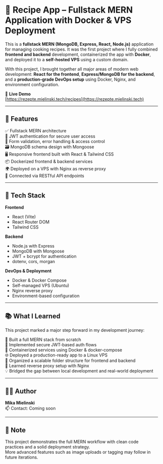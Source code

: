 # 🥘 Recipe App – Fullstack MERN Application with Docker & VPS Deployment

This is a **fullstack MERN (MongoDB, Express, React, Node.js)** application for managing cooking recipes. It was the first project where I fully combined **frontend and backend** development, containerized the app with **Docker**, and deployed it to a **self-hosted VPS** using a custom domain.

With this project, I brought together all major areas of modern web development: **React for the frontend**, **Express/MongoDB for the backend**, and a **production-grade DevOps setup** using Docker, Nginx, and environment configuration.

🔗 **Live Demo**  
[https://rezepte.mielinski.tech/recipes](https://rezepte.mielinski.tech)

---

## 🚀 Features

✅ Fullstack MERN architecture  
🔐 JWT authentication for secure user access  
🧾 Form validation, error handling & access control  
🗃️ MongoDB schema design with Mongoose  
🖥️ Responsive frontend built with React & Tailwind CSS  
📦 Dockerized frontend & backend services  
🌍 Deployed on a VPS with Nginx as reverse proxy  
🔁 Connected via RESTful API endpoints

---

## 🧱 Tech Stack

**Frontend**

- React (Vite)
- React Router DOM
- Tailwind CSS

**Backend**

- Node.js with Express
- MongoDB with Mongoose
- JWT + bcrypt for authentication
- dotenv, cors, morgan

**DevOps & Deployment**

- Docker & Docker Compose
- Self-managed VPS (Ubuntu)
- Nginx reverse proxy
- Environment-based configuration

---

## 📚 What I Learned

This project marked a major step forward in my development journey:

🧠 Built a full MERN stack from scratch  
🔐 Implemented secure JWT-based auth flows  
🐳 Containerized services using Docker & docker-compose  
🌐 Deployed a production-ready app to a Linux VPS  
📁 Organized a scalable folder structure for frontend and backend  
🚀 Learned reverse proxy setup with Nginx  
💡 Bridged the gap between local development and real-world deployment

---

## 👨‍💻 Author

**Mika Mielinski**  
📫 Contact: Coming soon

---

## 📌 Note

This project demonstrates the full MERN workflow with clean code practices and a solid deployment strategy.  
More advanced features such as image uploads or tagging may follow in future iterations.
